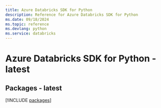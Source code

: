 ```yaml
---
title: Azure Databricks SDK for Python
description: Reference for Azure Databricks SDK for Python
ms.date: 09/18/2024
ms.topic: reference
ms.devlang: python
ms.service: databricks
---
```

# Azure Databricks SDK for Python - latest
## Packages - latest
[!INCLUDE [packages](databricks-index.md)]